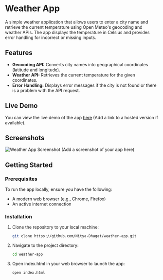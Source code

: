 # Weather App

A simple weather application that allows users to enter a city name and retrieve the current temperature using Open Meteo's geocoding and weather APIs. The app displays the temperature in Celsius and provides error handling for incorrect or missing inputs.

## Features

- **Geocoding API:** Converts city names into geographical coordinates (latitude and longitude).
- **Weather API:** Retrieves the current temperature for the given coordinates.
- **Error Handling:** Displays error messages if the city is not found or there is a problem with the API request.

## Live Demo

You can view the live demo of the app [here](#) (Add a link to a hosted version if available).

## Screenshots

![Weather App Screenshot](https://console.cloudinary.com/pm/c-34d78a43fb161aeeb3641e4b1665a0/media-explorer?assetId=c9232ca1a2e2935480ef0fa7ae66d5c8) (Add a screenshot of your app here)

## Getting Started

### Prerequisites

To run the app locally, ensure you have the following:

- A modern web browser (e.g., Chrome, Firefox)
- An active internet connection

### Installation

1. Clone the repository to your local machine:

   ```bash
   git clone https://github.com/Nitya-Dhagat/weather-app.git
2. Navigate to the project directory:

   ```bash
   cd weather-app
3. Open index.html in your web browser to launch the app:

   ```bash
   open index.html
